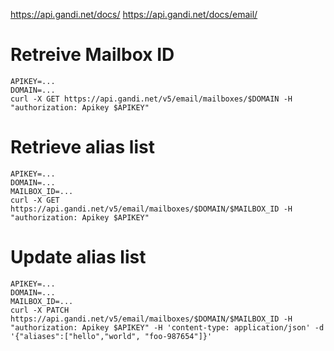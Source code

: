 https://api.gandi.net/docs/
https://api.gandi.net/docs/email/
# Retreive Mailbox ID 
```
APIKEY=...
DOMAIN=...
curl -X GET https://api.gandi.net/v5/email/mailboxes/$DOMAIN -H "authorization: Apikey $APIKEY"
```
# Retrieve alias list 
```
APIKEY=...
DOMAIN=...
MAILBOX_ID=...
curl -X GET https://api.gandi.net/v5/email/mailboxes/$DOMAIN/$MAILBOX_ID -H "authorization: Apikey $APIKEY"
```
# Update alias list 
```
APIKEY=...
DOMAIN=...
MAILBOX_ID=...
curl -X PATCH https://api.gandi.net/v5/email/mailboxes/$DOMAIN/$MAILBOX_ID -H "authorization: Apikey $APIKEY" -H 'content-type: application/json' -d '{"aliases":["hello","world", "foo-987654"]}'
```

